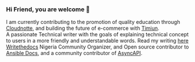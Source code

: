 ### Hi Friend, you are welcome 👋

I am currently contributing to the promotion of quality education through <a href="www.cloudnotte.com">Cloudnotte</a>, and building the future of e-commerce with <a href="www.Timiun.com">Timiun</a>. 
<br>
A passionate Technical writer with the goals of explaining technical concept to users in a more friendly and understandable words. Read my writing <a href="https://www.clippings.me/users/dule_martins">here</a>
<br>
<a href=https://www.writethedocs.org/meetups/>Writethedocs</a> Nigeria Community Organizer, and Open source contributor to <a href=https://github.com/ansible>Ansible Docs</a>, and a community contributor of <a href=https://github.com/asyncapi>AsyncAPI</a>.
